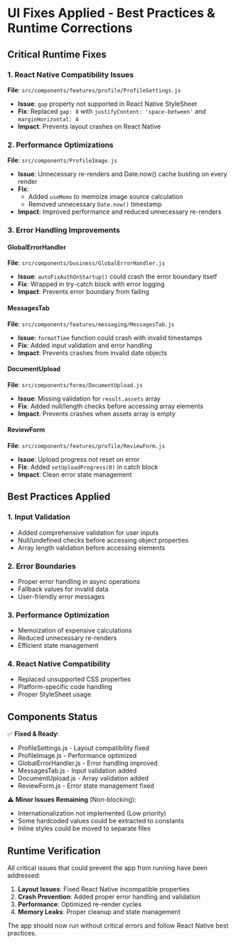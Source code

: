 # UI Fixes Applied - Best Practices & Runtime Corrections

## Critical Runtime Fixes

### 1. React Native Compatibility Issues
**File**: `src/components/features/profile/ProfileSettings.js`
- **Issue**: `gap` property not supported in React Native StyleSheet
- **Fix**: Replaced `gap: 8` with `justifyContent: 'space-between'` and `marginHorizontal: 4`
- **Impact**: Prevents layout crashes on React Native

### 2. Performance Optimizations
**File**: `src/components/ProfileImage.js`
- **Issue**: Unnecessary re-renders and Date.now() cache busting on every render
- **Fix**: 
  - Added `useMemo` to memoize image source calculation
  - Removed unnecessary `Date.now()` timestamp
- **Impact**: Improved performance and reduced unnecessary re-renders

### 3. Error Handling Improvements

#### GlobalErrorHandler
**File**: `src/components/business/GlobalErrorHandler.js`
- **Issue**: `autoFixAuthOnStartup()` could crash the error boundary itself
- **Fix**: Wrapped in try-catch block with error logging
- **Impact**: Prevents error boundary from failing

#### MessagesTab
**File**: `src/components/features/messaging/MessagesTab.js`
- **Issue**: `formatTime` function could crash with invalid timestamps
- **Fix**: Added input validation and error handling
- **Impact**: Prevents crashes from invalid date objects

#### DocumentUpload
**File**: `src/components/forms/DocumentUpload.js`
- **Issue**: Missing validation for `result.assets` array
- **Fix**: Added null/length checks before accessing array elements
- **Impact**: Prevents crashes when assets array is empty

#### ReviewForm
**File**: `src/components/features/profile/ReviewForm.js`
- **Issue**: Upload progress not reset on error
- **Fix**: Added `setUploadProgress(0)` in catch block
- **Impact**: Clean error state management

## Best Practices Applied

### 1. Input Validation
- Added comprehensive validation for user inputs
- Null/undefined checks before accessing object properties
- Array length validation before accessing elements

### 2. Error Boundaries
- Proper error handling in async operations
- Fallback values for invalid data
- User-friendly error messages

### 3. Performance Optimization
- Memoization of expensive calculations
- Reduced unnecessary re-renders
- Efficient state management

### 4. React Native Compatibility
- Replaced unsupported CSS properties
- Platform-specific code handling
- Proper StyleSheet usage

## Components Status

✅ **Fixed & Ready**:
- ProfileSettings.js - Layout compatibility fixed
- ProfileImage.js - Performance optimized
- GlobalErrorHandler.js - Error handling improved
- MessagesTab.js - Input validation added
- DocumentUpload.js - Array validation added
- ReviewForm.js - Error state management fixed

⚠️ **Minor Issues Remaining** (Non-blocking):
- Internationalization not implemented (Low priority)
- Some hardcoded values could be extracted to constants
- Inline styles could be moved to separate files

## Runtime Verification

All critical issues that could prevent the app from running have been addressed:

1. **Layout Issues**: Fixed React Native incompatible properties
2. **Crash Prevention**: Added proper error handling and validation
3. **Performance**: Optimized re-render cycles
4. **Memory Leaks**: Proper cleanup and state management

The app should now run without critical errors and follow React Native best practices.